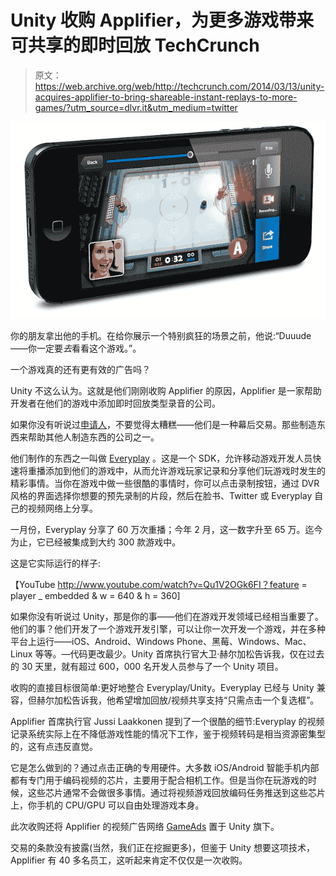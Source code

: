 # Unity 收购 Applifier，为更多游戏带来可共享的即时回放 TechCrunch

> 原文：<https://web.archive.org/web/http://techcrunch.com/2014/03/13/unity-acquires-applifier-to-bring-shareable-instant-replays-to-more-games/?utm_source=dlvr.it&utm_medium=twitter>

![everyplay](img/a4f1daa722410958c5b80897426ecfde.png)

你的朋友拿出他的手机。在给你展示一个特别疯狂的场景之前，他说:“Duuude——你一定要*去*看看这个游戏。”。

一个游戏真的还有更有效的广告吗？

Unity 不这么认为。这就是他们刚刚收购 Applifier 的原因，Applifier 是一家帮助开发者在他们的游戏中添加即时回放类型录音的公司。

如果你没有听说过[申请人](https://web.archive.org/web/20230128091613/https://everyplay.com/)，不要觉得太糟糕——他们是一种幕后交易。那些制造东西来帮助其他人制造东西的公司之一。

他们制作的东西之一叫做 [Everyplay](https://web.archive.org/web/20230128091613/https://everyplay.com/) 。这是一个 SDK，允许移动游戏开发人员快速将重播添加到他们的游戏中，从而允许游戏玩家记录和分享他们玩游戏时发生的精彩事情。当你在游戏中做一些很酷的事情时，你可以点击录制按钮，通过 DVR 风格的界面选择你想要的预先录制的片段，然后在脸书、Twitter 或 Everyplay 自己的视频网络上分享。

一月份，Everyplay 分享了 60 万次重播；今年 2 月，这一数字升至 65 万。迄今为止，它已经被集成到大约 300 款游戏中。

这是它实际运行的样子:

【YouTube http://www.youtube.com/watch?v=Qu1V2OGk6FI？feature = player _ embedded & w = 640 & h = 360]

如果你没有听说过 Unity，那是你的事——他们在游戏开发领域已经相当重要了。他们的事？他们开发了一个游戏开发引擎，可以让你一次开发一个游戏，并在多种平台上运行——iOS、Android、Windows Phone、黑莓、Windows、Mac、Linux 等等。—代码更改最少。Unity 首席执行官大卫·赫尔加松告诉我，仅在过去的 30 天里，就有超过 600，000 名开发人员参与了一个 Unity 项目。

收购的直接目标很简单:更好地整合 Everyplay/Unity。Everyplay 已经与 Unity 兼容，但赫尔加松告诉我，他希望增加回放/视频共享支持“只需点击一个复选框”。

Applifier 首席执行官 Jussi Laakkonen 提到了一个很酷的细节:Everyplay 的视频记录系统实际上在不降低游戏性能的情况下工作，鉴于视频转码是相当资源密集型的，这有点违反直觉。

它是怎么做到的？通过点击正确的专用硬件。大多数 iOS/Android 智能手机内部都有专门用于编码视频的芯片，主要用于配合相机工作。但是当你在玩游戏的时候，这些芯片通常不会做很多事情。通过将视频游戏回放编码任务推送到这些芯片上，你手机的 CPU/GPU 可以自由处理游戏本身。

此次收购还将 Applifier 的视频广告网络 [GameAds](https://web.archive.org/web/20230128091613/https://everyplay.com/gameads) 置于 Unity 旗下。

交易的条款没有披露(当然，我们正在挖掘更多)，但鉴于 Unity 想要这项技术，Applifier 有 40 多名员工，这听起来肯定不仅仅是一次收购。